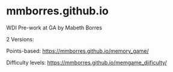# mmborres.github.io

WDI Pre-work at GA by Mabeth Borres

2 Versions:

Points-based: https://mmborres.github.io/memory_game/

Difficulty levels: https://mmborres.github.io/memgame_diificulty/
